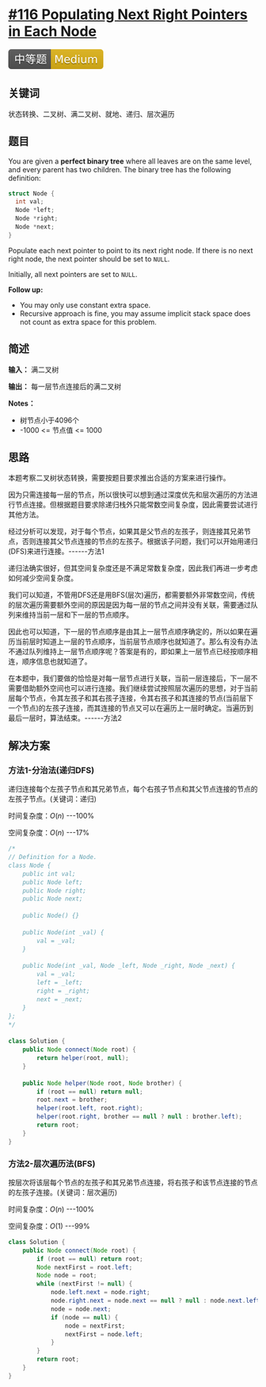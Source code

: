 # [#116 Populating Next Right Pointers in Each Node](https://leetcode.com/problems/populating-next-right-pointers-in-each-node/)

![Medium](/figures/Medium.svg)

## 关键词

状态转换、二叉树、满二叉树、就地、递归、层次遍历

## 题目

You are given a **perfect binary tree** where all leaves are on the same level, and every parent has two children. The binary tree has the following definition:

``` c++
struct Node {
  int val;
  Node *left;
  Node *right;
  Node *next;
}
```

Populate each next pointer to point to its next right node. If there is no next right node, the next pointer should be set to `NULL`.

Initially, all next pointers are set to `NULL`.

**Follow up:**

+ You may only use constant extra space.
+ Recursive approach is fine, you may assume implicit stack space does not count as extra space for this problem.

## 简述

**输入：** 满二叉树

**输出：** 每一层节点连接后的满二叉树

**Notes：**

+ 树节点小于4096个
+ -1000 <= 节点值 <= 1000

## 思路

本题考察二叉树状态转换，需要按题目要求推出合适的方案来进行操作。

因为只需连接每一层的节点，所以很快可以想到通过深度优先和层次遍历的方法进行节点连接。但根据题目要求除递归栈外只能常数空间复杂度，因此需要尝试进行其他方法。

经过分析可以发现，对于每个节点，如果其是父节点的左孩子，则连接其兄弟节点，否则连接其父节点连接的节点的左孩子。根据该子问题，我们可以开始用递归(DFS)来进行连接。------方法1

递归法确实很好，但其空间复杂度还是不满足常数复杂度，因此我们再进一步考虑如何减少空间复杂度。

我们可以知道，不管用DFS还是用BFS(层次)遍历，都需要额外非常数空间，传统的层次遍历需要额外空间的原因是因为每一层的节点之间并没有关联，需要通过队列来维持当前一层和下一层的节点顺序。

因此也可以知道，下一层的节点顺序是由其上一层节点顺序确定的，所以如果在遍历当前层时知道上一层的节点顺序，当前层节点顺序也就知道了。那么有没有办法不通过队列维持上一层节点顺序呢？答案是有的，即如果上一层节点已经按顺序相连，顺序信息也就知道了。

在本题中，我们要做的恰恰是对每一层节点进行关联，当前一层连接后，下一层不需要借助额外空间也可以进行连接。我们继续尝试按照层次遍历的思想，对于当前层每个节点，令其左孩子和其右孩子连接，令其右孩子和其连接的节点(当前层下一个节点)的左孩子连接，而其连接的节点又可以在遍历上一层时确定。当遍历到最后一层时，算法结束。------方法2

## 解决方案

### 方法1-分治法(递归DFS)

递归连接每个左孩子节点和其兄弟节点，每个右孩子节点和其父节点连接的节点的左孩子节点。(关键词：递归)

时间复杂度：$O(n)$ ---100%

空间复杂度：$O(n)$ ---17%

``` java
/*
// Definition for a Node.
class Node {
    public int val;
    public Node left;
    public Node right;
    public Node next;

    public Node() {}

    public Node(int _val) {
        val = _val;
    }

    public Node(int _val, Node _left, Node _right, Node _next) {
        val = _val;
        left = _left;
        right = _right;
        next = _next;
    }
};
*/

class Solution {
    public Node connect(Node root) {
        return helper(root, null);
    }

    public Node helper(Node root, Node brother) {
        if (root == null) return null;
        root.next = brother;
        helper(root.left, root.right);
        helper(root.right, brother == null ? null : brother.left);
        return root;
    }
}
```

### 方法2-层次遍历法(BFS)

按层次将该层每个节点的左孩子和其兄弟节点连接，将右孩子和该节点连接的节点的左孩子连接。(关键词：层次遍历)

时间复杂度：$O(n)$ ---100%

空间复杂度：$O(1)$ ---99%

``` java
class Solution {
    public Node connect(Node root) {
        if (root == null) return root;
        Node nextFirst = root.left;
        Node node = root;
        while (nextFirst != null) {
            node.left.next = node.right;
            node.right.next = node.next == null ? null : node.next.left;
            node = node.next;
            if (node == null) {
                node = nextFirst;
                nextFirst = node.left;
            }
        }
        return root;
    }
}
```
